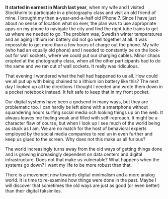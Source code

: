 **It started in earnest in March last year**, when my wife and I visited Stockholm to participate in a photography class and visit an old friend of mine. I brought my then a-year-and-a-half old iPhone 7. Since I have just about no sense of location what so ever, the plan was to use appropriate apps on my phone to navigate the city and find the right tube trains to get us where we needed to go. The problem was, Swedish winter temperatures and an aging lithium ion battery did not go well together at all. It was impossible to get more than a few hours of charge out the phone. My wife (who had an equally old phone) and I needed to constantly be on the look-out for wall sockets, where we could put our charging cables. Minor chaos erupted at the photography class, when all the other participants had to do the same and we ran out of wall sockets. It really was ridiculous.

That evening I wondered what the hell had happened to us all. How could we all put up with being chained to a lithium ion battery like this? The next day I looked up all the directions I thought I needed and wrote them down in a pocket notebook instead. It felt safe to keep that in my front pocket.

Our digital systems have been a godsend in many ways, but they are problematic too. I can hardly be left alone with a smartphone without squandering hours surfing social media och looking things up on the web. It always leaves me feeling weak and filled with self-reproach. It might be a character flaw of course, but when I look up I see much of the world being as stuck as I am. We are no match for the host of behavioral experts employed by the social media companies to reel un in even further and keep us glued to the screen. Why does not this make us all furious?

The world increasingly turns away from the old ways of getting things done and is growing increasingly dependent on data centers and digital infrastructure. Does not that make us vulnerable? What happens when the systems go down? I want my life to be more robust than that.

There is a movement now towards digital minimalism and a more analog world. It is time to re-examine how things were done in the past. Maybe I will discover that sometimes the old ways are just as good (or even better) than their digital faksimiles.